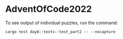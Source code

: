 # AdventOfCode2022
To see output of individual puzzles, run the command:
```
cargo test day8::tests::test_part2 -- --nocapture
```
